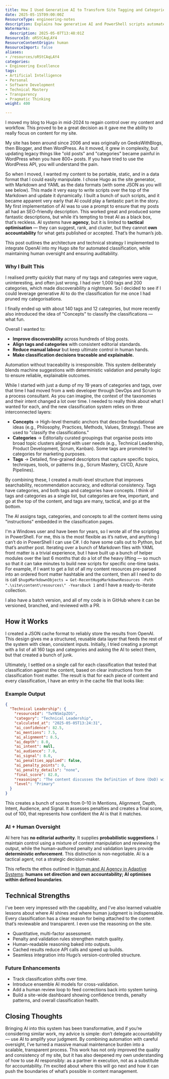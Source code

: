 ```yaml
---
title: How I Used Generative AI to Transform Site Tagging and Categories
date: 2025-05-15T09:00:00Z
ResourceType: engineering-notes
description: Explains how generative AI and PowerShell scripts automate and improve blog post tagging and categorisation in Hugo, with human oversight and transparent audit trails.
Watermarks:
  description: 2025-05-07T13:48:01Z
ResourceId: oRStCAqLAY4
ResourceContentOrigin: human
ResourceImport: false
aliases:
- /resources/oRStCAqLAY4
categories:
- Engineering Excellence
tags:
- Artificial Intelligence
- Personal
- Software Development
- Technical Mastery
- Transparency
- Pragmatic Thinking
weight: 400

---
```

I moved my blog to Hugo in mid-2024 to regain control over my content and workflow. This proved to be a great decision as it gave me the ability to really focus on content for my site.

My site has been around since 2006 and was originally on GeeksWithBlogs, then Blogger, and then WordPress. As it moved, it grew in complexity, but updating legacy things like "old posts" and "categories" became painful in WordPress when you have 800+ posts. If you have tried to use the WordPress API, you will understand the pain.

So when I moved, I wanted my content to be portable, static, and in a data format that I could easily manipulate. I chose Hugo as the site generator, with Markdown and YAML as the data formats (with some JSON as you will see below). This made it very easy to write scripts over the top of the Markdown and update it dynamically. I built a bunch of such scripts, and it became apparent very early that AI could play a fantastic part in the story. My first implementation of AI was to use a prompt to ensure that my posts all had an SEO-friendly description. This worked great and produced some fantastic descriptions, but while it’s tempting to treat AI as a black box, that’s reckless. AI systems have **agency**, but it is limited to **tactical optimisation** — they can suggest, rank, and cluster, but they cannot **own accountability** for what gets published or accepted. That’s the human’s job.

This post outlines the architecture and technical strategy I implemented to integrate OpenAI into my Hugo site for automated classification, while maintaining human oversight and ensuring auditability.

### Why I Built This

I realised pretty quickly that many of my tags and categories were vague, uninteresting, and often just wrong. I had over 1,000 tags and 200 categories, which made discoverability a nightmare. So I decided to see if I could leverage generative AI to do the classification for me once I had pruned my categorisations.

I finally ended up with about 140 tags and 12 categories, but more recently also introduced the idea of "Concepts" to classify the classifications — what fun.

Overall I wanted to:

- **Improve discoverability** across hundreds of blog posts.
- **Align tags and categories** with consistent editorial standards.
- **Reduce manual labour** but keep ultimate control in human hands.
- **Make classification decisions traceable and explainable.**

Automation without traceability is irresponsible. This system deliberately blends machine suggestions with deterministic validation and penalty logic to ensure reliable, explainable outcomes.

While I started with just a dump of my 19 years of categories and tags, over that time I had moved from a web developer through DevOps and Scrum to a process consultant. As you can imagine, the context of the taxonomies and their intent changed a lot over time. I needed to really think about what I wanted for each, and the new classification system relies on three interconnected layers:

- **Concepts** → High-level thematic anchors that describe foundational ideas (e.g., Philosophy, Practices, Methods, Values, Strategy). These are used to "classify the classifications."
- **Categories** → Editorially curated groupings that organise posts into broad topic clusters aligned with user needs (e.g., Technical Leadership, Product Development, Scrum, Kanban). Some tags are promoted to categories for marketing purposes.
- **Tags** → Detailed, fine-grained descriptors that capture specific topics, techniques, tools, or patterns (e.g., Scrum Mastery, CI/CD, Azure Pipelines).

By combining these, I created a multi-level structure that improves searchability, recommendation accuracy, and editorial consistency. Tags have categories, and both tags and categories have concepts. I think of tags and categories as a single list, but categories are few, important, and go at the top of the content, and tags are many, tactical, and go at the bottom.

The AI assigns tags, categories, and concepts to all the content items using "instructions" embedded in the classification pages.

I'm a Windows user and have been for years, so I wrote all of the scripting in PowerShell. For me, this is the most flexible as it’s native, and anything I can’t do in PowerShell I can use C#. I do have some calls out to Python, but that’s another post. Iterating over a bunch of Markdown files with YAML front matter is a trivial experience, but I have built up a bunch of helper modules over the last 6 months that do a lot of the heavy lifting — so much so that it can take minutes to build new scripts for specific one-time tasks. For example, if I want to get a list of all my content resources pre-parsed into an ordered front matter hashtable and the content, then all I need to do is call `$hugoMarkdownObjects = Get-RecentHugoMarkdownResources -Path ".\site\content\resources\" -YearsBack 1` and I have a ready-to-iterate collection.

I also have a batch version, and all of my code is in GitHub where it can be versioned, branched, and reviewed with a PR.

## How it Works

I created a JSON cache format to reliably store the results from OpenAI. This design gives me a structured, reusable data layer that feeds the rest of the system with clean, consistent inputs. Initially, I tried creating a prompt with a list of all 160 tags and categories and asking the AI to select them, but that created a bunch of junk.

Ultimately, I settled on a single call for each classification that tested that classification against the content, based on clear instructions from the classification front matter. The result is that for each piece of content and every classification, I have an entry in the cache file that looks like:

### Example Output

```json
{
  "Technical Leadership": {
    "resourceId": "TwYNSm1pZOS",
    "category": "Technical Leadership",
    "calculated_at": "2025-05-05T13:24:31",
    "ai_confidence": 82.5,
    "ai_mentions": 7.5,
    "ai_alignment": 8.5,
    "ai_depth": 8.0,
    "ai_intent": null,
    "ai_audience": 7.0,
    "ai_signal": 8.0,
    "ai_penalties_applied": false,
    "ai_penalty_points": 0,
    "ai_penalty_details": "none",
    "final_score": 82.0,
    "reasoning": "The content discusses the Definition of Done (DoD) within the context of Scrum, which is a key aspect of agile methodologies. It directly addresses the importance of quality and transparency in software development, aligning well with the principles of technical leadership. The explicit mention of the DoD and its role in ensuring quality reflects a strong understanding of servant leadership and accountability within teams. The content thoroughly explores the implications of having a DoD, including its impact on team dynamics, accountability, and continuous improvement, which are all relevant to technical leadership. The intent is clearly to inform and guide teams on best practices, making it suitable for the target audience of technical leaders and practitioners. The signal-to-noise ratio is high, with minimal off-topic content, focusing instead on actionable insights and strategies for implementing a robust DoD. Overall, the content fits well within the category of Technical Leadership, meriting a high confidence score.",
    "level": "Primary"
  }
}
```

This creates a bunch of scores from 0–10 in Mentions, Alignment, Depth, Intent, Audience, and Signal. It assesses penalties and creates a final score, out of 100, that represents how confident the AI is that it matches.

### AI + Human Oversight

AI here has **no editorial authority**. It supplies **probabilistic suggestions**. I maintain control using a mixture of content manipulation and reviewing the output, while the human-authored penalty and validation layers provide **deterministic enforcement**. This distinction is non-negotiable. AI is a tactical agent, not a strategic decision-maker.

This reflects the ethos outlined in [Human and AI Agency in Adaptive Systems](https://preview.nkdagility.com/resources/ffJaR9AaTl7): **humans set direction and own accountability; AI optimises within defined boundaries**.

## Technical Strengths

I've been very impressed with the capability, and I’ve also learned valuable lessons about where AI shines and where human judgment is indispensable. Every classification has a clear reason for being attached to the content that’s reviewable and transparent. I even use the reasoning on the site.

- Quantitative, multi-factor assessment.
- Penalty and validation rules strengthen match quality.
- Human-readable reasoning baked into outputs.
- Cached results reduce API calls and speed up builds.
- Seamless integration into Hugo’s version-controlled structure.

### Future Enhancements

- Track classification shifts over time.
- Introduce ensemble AI models for cross-validation.
- Add a human review loop to feed corrections back into system tuning.
- Build a site-wide dashboard showing confidence trends, penalty patterns, and overall classification health.

## Closing Thoughts

Bringing AI into this system has been transformative, and if you’re considering similar work, my advice is simple: don’t delegate accountability — use AI to amplify your judgment. By combining automation with careful oversight, I’ve turned a massive manual maintenance burden into a scalable, transparent process. This work has not only improved the quality and consistency of my site, but it has also deepened my own understanding of how to use AI responsibly: as a partner in execution, not as a substitute for accountability. I’m excited about where this will go next and how it can push the boundaries of what’s possible in content management.
